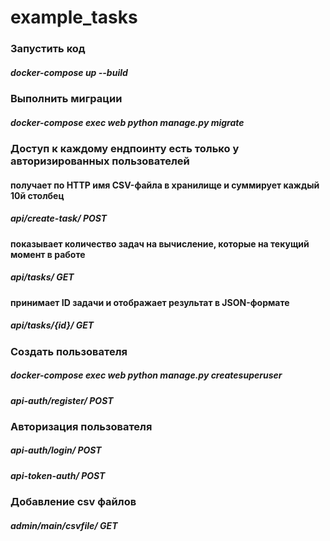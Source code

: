 # example_tasks


### Запустить код
##### docker-compose up --build

### Выполнить миграции
##### docker-compose exec web python manage.py migrate

### Доступ к каждому ендпоинту есть только у авторизированных пользователей
#### получает по HTTP имя CSV-файла  в хранилище и суммирует каждый 10й столбец
##### api/create-task/ POST
#### показывает количество задач на вычисление, которые на текущий момент в работе
##### api/tasks/ GET
#### принимает ID задачи и отображает результат в JSON-формате
##### api/tasks/{id}/ GET

### Создать пользователя
##### docker-compose exec web python manage.py createsuperuser
##### api-auth/register/ POST

### Авторизация пользователя
##### api-auth/login/ POST
##### api-token-auth/ POST

###  Добавление csv файлов
##### admin/main/csvfile/ GET